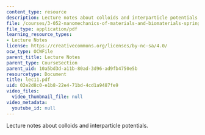 ```yaml
---
content_type: resource
description: Lecture notes about colloids and interparticle potentials.
file: /courses/3-052-nanomechanics-of-materials-and-biomaterials-spring-2007/02e2d8c0e1b822e471bd4cd1a9487fe9_lec11.pdf
file_type: application/pdf
learning_resource_types:
- Lecture Notes
license: https://creativecommons.org/licenses/by-nc-sa/4.0/
ocw_type: OCWFile
parent_title: Lecture Notes
parent_type: CourseSection
parent_uid: 10a5bd3d-a11b-80ad-3d96-ad9fb4750e5b
resourcetype: Document
title: lec11.pdf
uid: 02e2d8c0-e1b8-22e4-71bd-4cd1a9487fe9
video_files:
  video_thumbnail_file: null
video_metadata:
  youtube_id: null
---
```

Lecture notes about colloids and interparticle potentials.
